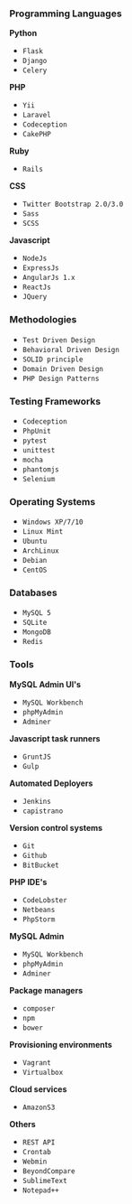 ### Programming Languages

**Python**

- `Flask` 
- `Django` 
- `Celery`

**PHP**

- `Yii` 
- `Laravel` 
- `Codeception` 
- `CakePHP`

**Ruby**

- `Rails`
  
**CSS**

- `Twitter Bootstrap 2.0/3.0` 
- `Sass` 
- `SCSS`
  
**Javascript**

- `NodeJs`
- `ExpressJs`
- `AngularJs 1.x`
- `ReactJs`
- `JQuery`

### Methodologies

- `Test Driven Design`
- `Behavioral Driven Design` 
- `SOLID principle` 
- `Domain Driven Design`
- `PHP Design Patterns` 


### Testing Frameworks

- `Codeception` 
- `PhpUnit` 
- `pytest` 
- `unittest` 
- `mocha`
- `phantomjs` 
- `Selenium`

### Operating Systems

- `Windows XP/7/10`
- `Linux Mint`
- `Ubuntu`
- `ArchLinux`
- `Debian`
- `CentOS` 


### Databases

- `MySQL 5` 
- `SQLite` 
- `MongoDB` 
- `Redis`


### Tools

**MySQL Admin UI's**

- `MySQL Workbench` 
- `phpMyAdmin` 
- `Adminer`

**Javascript task runners**

- `GruntJS` 
- `Gulp`

**Automated Deployers**

- `Jenkins` 
- `capistrano`

**Version control systems**

- `Git` 
- `Github` 
- `BitBucket`

**PHP IDE's**

- `CodeLobster` 
- `Netbeans` 
- `PhpStorm`

**MySQL Admin**

- `MySQL Workbench` 
- `phpMyAdmin` 
- `Adminer`

**Package managers**

- `composer`
- `npm`
- `bower`

**Provisioning environments**

- `Vagrant` 
- `Virtualbox`

**Cloud services**

- `AmazonS3`

**Others**

- `REST API`
- `Crontab`
- `Webmin`
- `BeyondCompare`
- `SublimeText`
- `Notepad++`
